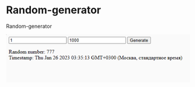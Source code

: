 # Random-generator
Random-generator

<img src='https://raw.githubusercontent.com/Homathebest/Random-generator/main/Random.png'/>
